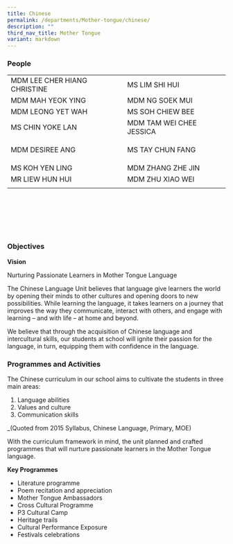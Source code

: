 ```yaml
---
title: Chinese
permalink: /departments/Mother-tongue/chinese/
description: ""
third_nav_title: Mother Tongue
variant: markdown
---
```

### People
         
<table height="363" width="450">
  <tbody>
    <tr>
      <td>MDM  LEE CHER HIANG CHRISTINE</td>
      <td>MS LIM  SHI HUI</td>
    </tr>
    <tr>
      <td>MDM  MAH YEOK YING</td>
      <td>MDM NG  SOEK MUI</td>
    </tr>
    <tr>
      <td>MDM  LEONG YET WAH</td>
      <td>MS SOH  CHIEW BEE</td>
    </tr>
    <tr>
      <td>MS  CHIN YOKE LAN</td>
      <td>MDM  TAM WEI CHEE JESSICA</td>
    </tr>
    <tr>
      <td>MDM  DESIREE ANG</td>
      <td><p>MS TAY CHUN FANG</p></td>
    </tr>
    <tr>
      <td>MS KOH  YEN LING</td>
      <td>MDM  ZHANG ZHE JIN</td>
    </tr>
    <tr>
      <td>MR  LIEW HUN HUI</td>
      <td>MDM  ZHU XIAO WEI</td>
    </tr>
		<tr>
      <td></td>
      <td></td>
    </tr>
  </tbody>
</table>

### Objectives
**Vision**

Nurturing Passionate Learners in Mother Tongue Language

The Chinese Language Unit believes that language give learners the world by opening their minds to other cultures and opening doors to new possibilities. While learning the language, it takes learners on a journey that improves the way they communicate, interact with others, and engage with learning – and with life – at home and beyond.

We believe that through the acquisition of Chinese language and intercultural skills, our students at school will ignite their passion for the language, in turn, equipping them with confidence in the language. 

### Programmes and Activities

The Chinese curriculum in our school aims to cultivate the students in three main areas:

1. Language abilities
2. Values and culture
3. Communication skills

_(Quoted from 2015 Syllabus, Chinese Language, Primary, MOE)

With the curriculum framework in mind, the unit planned and crafted programmes that will nurture passionate learners in the Mother Tongue language.

**Key Programmes**

* Literature programme
* Poem recitation and appreciation
* Mother Tongue Ambassadors
* Cross Cultural Programme
* P3 Cultural Camp
* Heritage trails 
* Cultural Performance Exposure
* Festivals celebrations 
